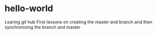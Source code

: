 # hello-world
Learing git hub
First lessons on creating the master and branch
and then synchronizing the branch and master

